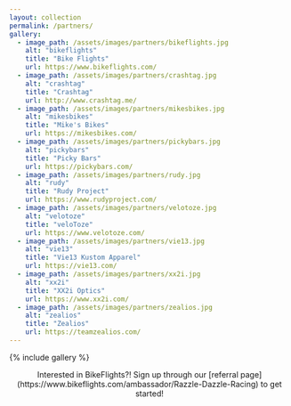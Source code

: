 ```yaml
---
layout: collection
permalink: /partners/
gallery:
  - image_path: /assets/images/partners/bikeflights.jpg
    alt: "bikeflights"
    title: "Bike Flights"
    url: https://www.bikeflights.com/
  - image_path: /assets/images/partners/crashtag.jpg
    alt: "crashtag"
    title: "Crashtag"
    url: http://www.crashtag.me/
  - image_path: /assets/images/partners/mikesbikes.jpg
    alt: "mikesbikes"
    title: "Mike's Bikes"
    url: https://mikesbikes.com/
  - image_path: /assets/images/partners/pickybars.jpg
    alt: "pickybars"
    title: "Picky Bars"
    url: https://pickybars.com/
  - image_path: /assets/images/partners/rudy.jpg
    alt: "rudy"
    title: "Rudy Project"
    url: https://www.rudyproject.com/
  - image_path: /assets/images/partners/velotoze.jpg
    alt: "velotoze"
    title: "veloToze"
    url: https://www.velotoze.com/
  - image_path: /assets/images/partners/vie13.jpg
    alt: "vie13"
    title: "Vie13 Kustom Apparel"
    url: https://vie13.com/
  - image_path: /assets/images/partners/xx2i.jpg
    alt: "xx2i"
    title: "XX2i Optics"
    url: https://www.xx2i.com/
  - image_path: /assets/images/partners/zealios.jpg
    alt: "zealios"
    title: "Zealios"
    url: https://teamzealios.com/
---
```


{% include gallery %}
<!-- {% include gallery layout="half" %} -->

<center>Interested in BikeFlights?! Sign up through our [referral page](https://www.bikeflights.com/ambassador/Razzle-Dazzle-Racing) to get started!</center>
